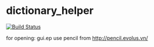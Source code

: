 # dictionary_helper
[![Build Status](https://travis-ci.org/lordofinsomnia/dictionary_helper.svg?branch=master)](https://travis-ci.org/lordofinsomnia/dictionary_helper)

for opening: gui.ep use pencil from http://pencil.evolus.vn/
